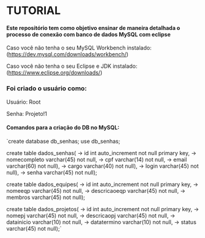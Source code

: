 # TUTORIAL

#### Este repositório tem como objetivo ensinar de maneira detalhada o processo de conexão com banco de dados MySQL com eclipse

Caso você não tenha o seu MySQL Workbench instalado: (https://dev.mysql.com/downloads/workbench/)

Caso você não tenha o seu Eclipse e JDK instalado: (https://www.eclipse.org/downloads/)

### Foi criado o usuário como:

Usuário: Root

Senha: Projeto!1

#### Comandos para a criação do DB no MySQL:

`create database db_senhas;
use db_senhas;

create table dados_senhas(
    -> id int auto_increment not null primary key,
    -> nomecompleto varchar(45) not null,
    -> cpf varchar(14) not null,
    -> email varchar(60) not null),
    -> cargo varchar(40) not null),
    -> login varchar(45) not null),
    -> senha varchar(45) not null); 

create table dados_equipes(
    -> id int auto_increment not null primary key,
    -> nomeeqp varchar(45) not null,
    -> descricaoeqp varchar(45) not null,
    -> membros varchar(45) not null); 

create table dados_projetos(
    -> id int auto_increment not null primary key,
    -> nomepj varchar(45) not null,
    -> descricaopj varchar(45) not null,
    -> datainicio varchar(10) not null,
    -> datatermino varchar(10) not null,
    -> status varchar(45) not null);`
